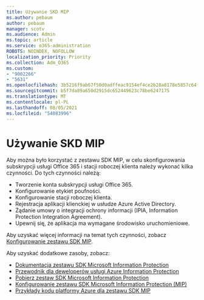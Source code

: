 ```yaml
---
title: Używanie SKD MIP
ms.author: pebaum
author: pebaum
manager: scotv
ms.audience: Admin
ms.topic: article
ms.service: o365-administration
ROBOTS: NOINDEX, NOFOLLOW
localization_priority: Priority
ms.collection: Adm_O365
ms.custom:
- "9002266"
- "5631"
ms.openlocfilehash: 3b5216f9ab67f50d0adffeac9154ef4ce2b28a8178e5857c64fbbd78884d77b6
ms.sourcegitcommit: b5f7da89a650d2915dc652449623c78be6247175
ms.translationtype: MT
ms.contentlocale: pl-PL
ms.lasthandoff: 08/05/2021
ms.locfileid: "54083996"
---
```

# <a name="using-mip-skd"></a>Używanie SKD MIP

Aby można było korzystać z zestawu SDK MIP, w celu skonfigurowania subskrypcji usługi Office 365 i stacji roboczej klienta należy wykonać kilka czynności. Do tych czynności należą:

- Tworzenie konta subskrypcji usługi Office 365.
- Konfigurowanie etykiet poufności.
- Konfigurowanie stacji roboczej klienta.
- Rejestracja aplikacji klienckiej w usłudze Azure Active Directory.
- Żądanie umowy o integracji ochrony informacji (IPIA, Information Protection Integration Agreement).
- Upewnij się, że aplikacja ma wymagane środowisko uruchomieniowe.

Aby uzyskać więcej informacji na temat tych czynności, zobacz [Konfigurowanie zestawu SDK MIP](https://docs.microsoft.com/information-protection/develop/setup-configure-mip).

Aby uzyskać dodatkowe zasoby, zobacz:

- [Dokumentacja zestawu SDK Microsoft Information Protection](https://docs.microsoft.com/information-protection/develop/)
- [Przewodnik dla deweloperów usługi Azure Information Protection](https://docs.microsoft.com/azure/information-protection/develop/developers-guide)
- [Pobierz zestaw SDK Microsoft Information Protection](https://www.microsoft.com/download/details.aspx?id=57392)
- [Konfigurowanie zestawu SDK Microsoft Information Protection (MIP)](https://docs.microsoft.com/information-protection/develop/setup-configure-mip)
- [Przykłady kodu platformy Azure dla zestawu SDK MIP](https://azure.microsoft.com/resources/samples/?sort=0&term=mipsdk)
